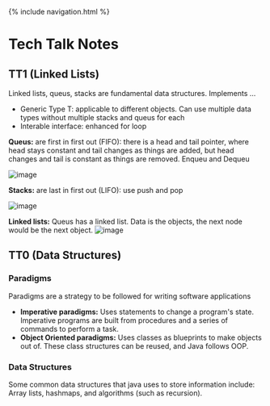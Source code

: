 {% include navigation.html %}

# Tech Talk Notes

## TT1 (Linked Lists)
Linked lists, queus, stacks are fundamental data structures. Implements ...
 - Generic Type T: applicable to different objects. Can use multiple data types without multiple stacks and queus for each
 - Interable interface: enhanced for loop

**Queus:** are first in first out (FIFO): there is a head and tail pointer, where head stays constant and tail changes as things are added, but head changes and tail is constant as things are removed. Enqueu and Dequeu

![image](https://user-images.githubusercontent.com/55467785/158440836-8aa4104a-8454-48be-addc-58bb92281ac8.png)

**Stacks:** are last in first out (LIFO): use push and pop

![image](https://user-images.githubusercontent.com/55467785/158440882-92f22d2e-71fe-4727-aca2-6813bea1cc13.png)

**Linked lists:** Queus has a linked list. Data is the objects, the next node would be the next object. 
![image](https://user-images.githubusercontent.com/55467785/158439605-e4d6c6bf-2501-410b-985a-d7ef800e751a.png)



## TT0 (Data Structures)
### Paradigms
Paradigms are a strategy to be followed for writing software applications
 - **Imperative paradigms:** Uses statements to change a program's state. Imperative programs are built from procedures and a series of commands to perform a task.
 - **Object Oriented paradigms:** Uses classes as blueprints to make objects out of. These class structures can be reused, and Java follows OOP.

### Data Structures
Some common data structures that java uses to store information include: Array lists, hashmaps, and algorithms (such as recursion).
